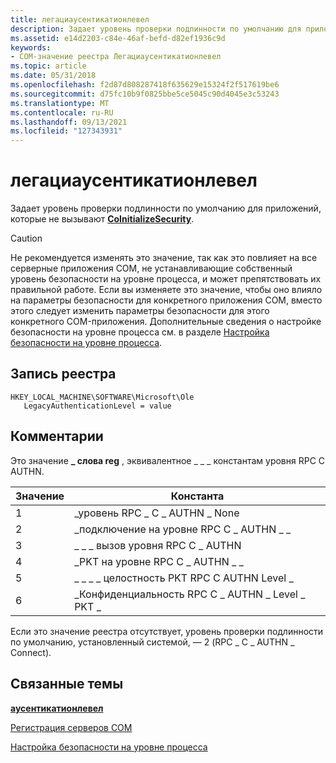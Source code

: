 ```yaml
---
title: легациаусентикатионлевел
description: Задает уровень проверки подлинности по умолчанию для приложений, которые не вызывают CoInitializeSecurity.
ms.assetid: e14d2203-c84e-46af-befd-d82ef1936c9d
keywords:
- COM-значение реестра Легациаусентикатионлевел
ms.topic: article
ms.date: 05/31/2018
ms.openlocfilehash: f2d87d808287418f635629e15324f2f517619be6
ms.sourcegitcommit: d75fc10b9f0825bbe5ce5045c90d4045e3c53243
ms.translationtype: MT
ms.contentlocale: ru-RU
ms.lasthandoff: 09/13/2021
ms.locfileid: "127343931"
---
```

# <a name="legacyauthenticationlevel"></a>легациаусентикатионлевел

Задает уровень проверки подлинности по умолчанию для приложений, которые не вызывают [**CoInitializeSecurity**](/windows/desktop/api/combaseapi/nf-combaseapi-coinitializesecurity).

> [!Caution]  
> Не рекомендуется изменять это значение, так как это повлияет на все серверные приложения COM, не устанавливающие собственный уровень безопасности на уровне процесса, и может препятствовать их правильной работе. Если вы изменяете это значение, чтобы оно влияло на параметры безопасности для конкретного приложения COM, вместо этого следует изменить параметры безопасности для этого конкретного COM-приложения. Дополнительные сведения о настройке безопасности на уровне процесса см. в разделе [Настройка безопасности на уровне процесса](setting-processwide-security.md).

 

## <a name="registry-entry"></a>Запись реестра

```
HKEY_LOCAL_MACHINE\SOFTWARE\Microsoft\Ole
   LegacyAuthenticationLevel = value
```

## <a name="remarks"></a>Комментарии

Это значение **\_ слова reg** , эквивалентное \_ \_ \_ константам уровня RPC C AUTHN.



| Значение | Константа                             |
|-------|--------------------------------------|
| 1     | \_уровень RPC \_ C \_ AUTHN \_ None           |
| 2     | \_подключение на уровне RPC C \_ AUTHN \_ \_        |
| 3     | \_ \_ \_ вызов уровня RPC C \_ AUTHN           |
| 4     | \_PKT на уровне RPC C \_ AUTHN \_ \_            |
| 5     | \_ \_ \_ \_ целостность PKT RPC C AUTHN Level \_ |
| 6     | \_Конфиденциальность RPC C \_ AUTHN \_ Level \_ PKT \_   |



 

Если это значение реестра отсутствует, уровень проверки подлинности по умолчанию, установленный системой, — 2 (RPC \_ C \_ AUTHN \_ Connect).

## <a name="related-topics"></a>Связанные темы

<dl> <dt>

[**аусентикатионлевел**](authenticationlevel.md)
</dt> <dt>

[Регистрация серверов COM](registering-com-servers.md)
</dt> <dt>

[Настройка безопасности на уровне процесса](setting-processwide-security.md)
</dt> </dl>

 

 




